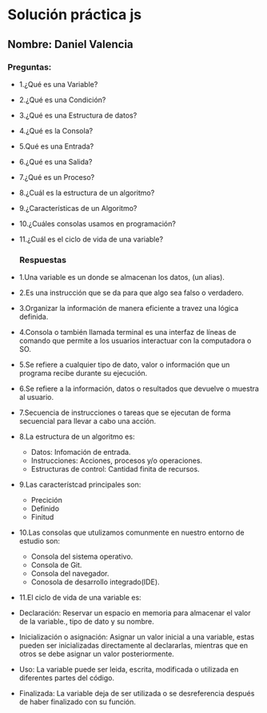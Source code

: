 # Solución práctica js
## Nombre: Daniel Valencia

### Preguntas:
- 1.¿Qué es una Variable?
- 2.¿Qué es una Condición?
- 3.¿Qué es una Estructura de datos?
- 4.¿Qué es la Consola?
- 5.Qué es una Entrada?
- 6.¿Qué es una Salida?
- 7.¿Qué es un Proceso?
- 8.¿Cuál es la estructura de un algoritmo?
- 9.¿Características de un Algoritmo?
- 10.¿Cuáles consolas usamos en programación?
- 11.¿Cuál es el ciclo de vida de una variable?

  ### Respuestas

- 1.Una variable es un donde se almacenan los datos, (un alias).
- 2.Es una instrucción que se da para que algo sea falso o verdadero.
- 3.Organizar la información de manera eficiente a travez una lógica definida.
- 4.Consola o también llamada terminal es una interfaz de líneas de comando que permite a los usuarios interactuar con la computadora o SO.
- 5.Se refiere a cualquier tipo de dato, valor o información que un programa recibe durante su ejecución.
- 6.Se refiere a la información, datos o resultados que devuelve o muestra al usuario.
- 7.Secuencia de instrucciones o tareas que se ejecutan de forma secuencial para llevar a cabo una acción.
- 8.La estructura de un algoritmo es:
   - Datos: Infomación de entrada.
   - Instrucciones: Acciones, procesos y/o operaciones.
   - Estructuras de control: Cantidad finita de recursos.
- 9.Las característcad principales son:
  - Precición
  - Definido
  - Finitud
- 10.Las consolas que utulizamos comunmente en nuestro entorno de estudio son:
  - Consola del sistema operativo.
  - Consola de Git.
  - Consola del navegador.
  - Conosola de desarrollo integrado(IDE).
    
- 11.El ciclo de vida de una variable es:
- Declaración: Reservar un espacio en memoria para almacenar el valor de la variable., tipo de dato y su nombre.
- Inicialización o asignación: Asignar un valor inicial a una variable, estas pueden ser inicializadas directamente al declararlas,         mientras que en otros se debe asignar un valor posteriormente.
- Uso: La variable puede ser leida, escrita, modificada o utilizada en diferentes partes del código.
- Finalizada: La variable deja de ser utilizada o se desreferencia después de haber finalizado con su función.
